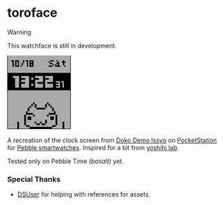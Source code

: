 # toroface

> [!WARNING]
> This watchface is still in development.

![](./screenshot.png)

A recreation of the clock screen from [Doko Demo Issyo](https://dokodemo.fandom.com/Doko_Demo_Issyo) on [PocketStation](https://en.wikipedia.org/wiki/PocketStation) for [Pebble smartwatches](https://en.wikipedia.org/wiki/Pebble_(watch)).
Inspired for a bit from [yoshihi lab](https://yoshihi28.github.io/lab/).

Tested only on Pebble Time _(basalt)_ yet.

### Special Thanks

- [DSUser](https://www.youtube.com/@dsuser9581) for helping with references for assets.
